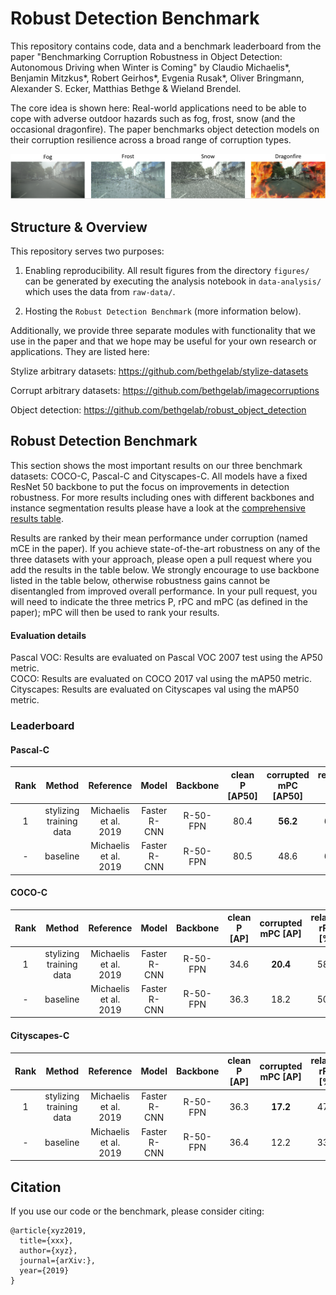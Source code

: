 # Robust Detection Benchmark

This repository contains code, data and a benchmark leaderboard from the paper "Benchmarking Corruption Robustness in Object Detection: Autonomous Driving when Winter is Coming" by Claudio Michaelis\*, Benjamin Mitzkus\*, Robert Geirhos\*, Evgenia Rusak\*, Oliver Bringmann, Alexander S. Ecker, Matthias Bethge & Wieland Brendel.

The core idea is shown here: Real-world applications need to be able to cope with adverse outdoor hazards such as fog, frost, snow (and the occasional dragonfire). The paper benchmarks object detection models on their corruption resilience across a broad range of corruption types.

![traffic hazards](./figures/introduction/traffic_hazards.png)

## Structure & Overview

This repository serves two purposes:

1. Enabling reproducibility. All result figures from the directory ``figures/`` can be generated by executing the analysis notebook in ``data-analysis/`` which uses the data from ``raw-data/``.

2. Hosting the ``Robust Detection Benchmark`` (more information below).

Additionally, we provide three separate modules with functionality that we use in the paper and that we hope may be useful for your own research or applications. They are listed here:

Stylize arbitrary datasets:
https://github.com/bethgelab/stylize-datasets

Corrupt arbitrary datasets:
https://github.com/bethgelab/imagecorruptions

Object detection:
https://github.com/bethgelab/robust_object_detection


## Robust Detection Benchmark

This section shows the most important results on our three benchmark datasets: 
COCO-C, Pascal-C and Cityscapes-C. All models have a fixed ResNet 50 backbone to put the focus on improvements in detection robustness. For more results including ones with different backbones and instance segmentation results please have a look at the [comprehensive results table](TABLE.md).

Results are ranked by their mean performance under corruption (named mCE in the paper). If you achieve state-of-the-art robustness on any of the three datasets with your approach, please open a pull request where you add the results in the table below. We strongly encourage to use backbone listed in the table below, otherwise robustness gains cannot be disentangled from improved overall performance. In your pull request, you will need to indicate the three metrics P, rPC and mPC (as defined in the paper); mPC will then be used to rank your results.


#### Evaluation details

Pascal VOC: Results are evaluated on Pascal VOC 2007 test using the AP50 metric.<br>COCO: Results are evaluated on COCO 2017 val using the mAP50 metric.<br>Cityscapes: Results are evaluated on Cityscapes val using the mAP50 metric.

### Leaderboard


#### Pascal-C 

Rank | Method | Reference | Model  | Backbone  | clean P \[AP50\] | corrupted mPC \[AP50\] | relative rPC \[%\] |
:---:|:------:|:---------:|:------:|:---------:|:----------------:|:----------------------:|:------------------:|
1 |stylizing training data | Michaelis et al. 2019 | Faster R-CNN | R-50-FPN | 80.4 | **56.2** | 69.9           |
\- | baseline | Michaelis et al. 2019 | Faster R-CNN | R-50-FPN | 80.5 | 48.6              | 60.4               |


#### COCO-C

Rank | Method | Reference | Model  | Backbone  | clean P \[AP\] | corrupted mPC \[AP\] | relative rPC \[%\] |
:---:|:------:|:---------:|:------:|:---------:|:--------------:|:--------------------:|:------------------:|
1 |stylizing training data | Michaelis et al. 2019 | Faster R-CNN | R-50-FPN | 34.6 | **20.4** |       58.9 |
\- | baseline | Michaelis et al. 2019 | Faster R-CNN | R-50-FPN | 36.3 | 18.2          | 50.2               |


#### Cityscapes-C

Rank | Method | Reference | Model  | Backbone  | clean P \[AP\] | corrupted mPC \[AP\] | relative rPC \[%\] |
:---:|:------:|:---------:|:------:|:---------:|:--------------:|:--------------------:|:------------------:|
1 |stylizing training data | Michaelis et al. 2019 | Faster R-CNN | R-50-FPN | 36.3 | **17.2** | 47.4       |
\- | baseline | Michaelis et al. 2019 | Faster R-CNN | R-50-FPN | 36.4 | 12.2          | 33.4               |


## Citation

If you use our code or the benchmark, please consider citing:
```
@article{xyz2019,
  title={xxx},
  author={xyz},
  journal={arXiv:},
  year={2019}
}
```
